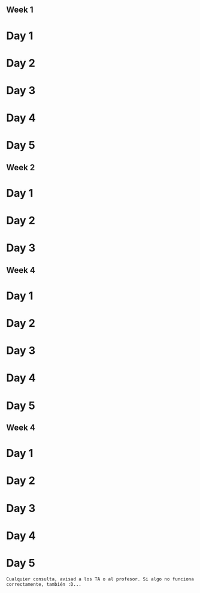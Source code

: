 ## Week 1
# Day 1
# Day 2
# Day 3
# Day 4
# Day 5

## Week 2
# Day 1
# Day 2
# Day 3

## Week 4
# Day 1
# Day 2
# Day 3
# Day 4
# Day 5

## Week 4
# Day 1
# Day 2
# Day 3
# Day 4
# Day 5

```
Cualquier consulta, avisad a los TA o al profesor. Si algo no funciona correctamente, también :D...
```

</div>